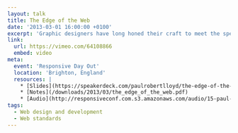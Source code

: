 ```yaml
---
layout: talk
title: The Edge of the Web
date: '2013-03-01 16:00:00 +0100'
excerpt: 'Graphic designers have long honed their craft to meet the specific constraints of television. As web designers begin to understand the true nature of our own medium, isn’t about time we did the same?'
link:
  url: https://vimeo.com/64108866
  embed: video
meta:
  event: 'Responsive Day Out'
  location: 'Brighton, England'
  resources: |
    * [Slides](https://speakerdeck.com/paulrobertlloyd/the-edge-of-the-web)
    * [Notes](/downloads/2013/03/the_edge_of_the_web.pdf)
    * [Audio](http://responsiveconf.com.s3.amazonaws.com/audio/15-paul-robert-lloyd-responsiveconf.mp3)
tags:
  - Web design and development
  - Web standards
---
```

